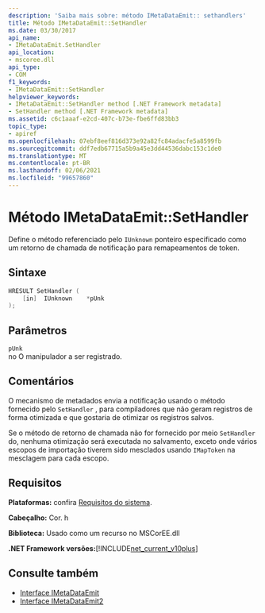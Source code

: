 ```yaml
---
description: 'Saiba mais sobre: método IMetaDataEmit:: sethandlers'
title: Método IMetaDataEmit::SetHandler
ms.date: 03/30/2017
api_name:
- IMetaDataEmit.SetHandler
api_location:
- mscoree.dll
api_type:
- COM
f1_keywords:
- IMetaDataEmit::SetHandler
helpviewer_keywords:
- IMetaDataEmit::SetHandler method [.NET Framework metadata]
- SetHandler method [.NET Framework metadata]
ms.assetid: c6c1aaaf-e2cd-407c-b73e-fbe6ffd83bb3
topic_type:
- apiref
ms.openlocfilehash: 07ebf8eef816d373e92a82fc84adacfe5a8599fb
ms.sourcegitcommit: ddf7edb67715a5b9a45e3dd44536dabc153c1de0
ms.translationtype: MT
ms.contentlocale: pt-BR
ms.lasthandoff: 02/06/2021
ms.locfileid: "99657860"
---
```

# <a name="imetadataemitsethandler-method"></a>Método IMetaDataEmit::SetHandler

Define o método referenciado pelo `IUnknown` ponteiro especificado como um retorno de chamada de notificação para remapeamentos de token.  
  
## <a name="syntax"></a>Sintaxe  
  
```cpp  
HRESULT SetHandler (
    [in]  IUnknown    *pUnk  
);  
```  
  
## <a name="parameters"></a>Parâmetros  

 `pUnk`  
 no O manipulador a ser registrado.  
  
## <a name="remarks"></a>Comentários  

 O mecanismo de metadados envia a notificação usando o método fornecido pelo `SetHandler` , para compiladores que não geram registros de forma otimizada e que gostaria de otimizar os registros salvos.  
  
 Se o método de retorno de chamada não for fornecido por meio `SetHandler` do, nenhuma otimização será executada no salvamento, exceto onde vários escopos de importação tiverem sido mesclados usando `IMapToken` na mesclagem para cada escopo.  
  
## <a name="requirements"></a>Requisitos  

 **Plataformas:** confira [Requisitos do sistema](../../get-started/system-requirements.md).  
  
 **Cabeçalho:** Cor. h  
  
 **Biblioteca:** Usado como um recurso no MSCorEE.dll  
  
 **.NET Framework versões:**[!INCLUDE[net_current_v10plus](../../../../includes/net-current-v10plus-md.md)]  
  
## <a name="see-also"></a>Consulte também

- [Interface IMetaDataEmit](imetadataemit-interface.md)
- [Interface IMetaDataEmit2](imetadataemit2-interface.md)
